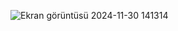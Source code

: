 ![Ekran görüntüsü 2024-11-30 141314](https://github.com/user-attachments/assets/28ddaf72-1db3-4817-bbe5-822ca45c8fdc)


